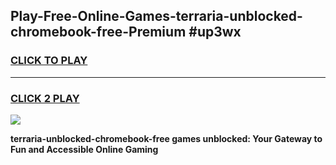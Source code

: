 
## Play-Free-Online-Games-terraria-unblocked-chromebook-free-Premium #up3wx
<h3>
<a href="https://premium.freeplayer.one?title=terraria-unblocked-chromebook-free&ref=8M">CLICK TO PLAY</a></h3>
<hr>

<h3>
<a href="https://premium.freeplayer.one?title=terraria-unblocked-chromebook-free&ref=8M">CLICK 2 PLAY</a>
  
</h3>

<a href="https://premium.freeplayer.one?title=terraria-unblocked-chromebook-free&ref=8M"><img src="https://clearcache.store/games.png"></a>


**terraria-unblocked-chromebook-free games unblocked: Your Gateway to Fun and Accessible Online Gaming**
